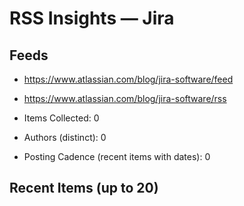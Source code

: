 # RSS Insights — Jira

## Feeds
- https://www.atlassian.com/blog/jira-software/feed
- https://www.atlassian.com/blog/jira-software/rss

- Items Collected: 0
- Authors (distinct): 0
- Posting Cadence (recent items with dates): 0

## Recent Items (up to 20)
